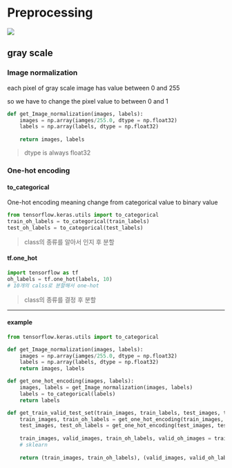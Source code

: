 # Preprocessing

![](https://teddylee777.github.io/images/2020-01-16/2020-01-16-001.png)



## gray scale

### Image normalization

each pixel of gray scale image has value between 0 and 255 

so we have to change the pixel value to between 0 and 1

```python
def get_Image_normalization(images, labels):
    images = np.array(iamges/255.0, dtype = np.float32)
    labels = np.array(labels, dtype = np.float32)
    
    return images, labels
```

> dtype is always float32



### One-hot encoding

#### to_categorical

One-hot encoding meaning  change from categorical value to binary value

```python
from tensorflow.keras.utils import to_categorical
train_oh_labels = to_categorical(train_labels)
test_oh_labels = to_categorical(test_labels)
```

> class의 종류를 알아서 인지 후 분할



#### tf.one_hot

```python
import tensorflow as tf
oh_labels = tf.one_hot(labels, 10)
# 10개의 calss로 분할해서 one-hot
```

> class의 종류를 결정 후 분할



---

#### example

```python
from tensorflow.keras.utils import to_categorical

def get_Image_normalization(images, labels):
    images = np.array(iamges/255.0, dtype = np.float32)
    labels = np.array(labels, dtype = np.float32)
    return images, labels

def get_one_hot_encoding(images, labels):
    images, labels = get_Image_normalization(images, labels)
    labels = to_categorical(labels)
    return labels

def get_train_valid_test_set(train_images, train_labels, test_images, test_labels, valid_ratio = 0.15, random_state = 0)
	train_images, train_oh_labels = get_one_hot_encoding(train_images, train_labels)
    test_images, test_oh_labels = get_one_hot_encoding(test_images, test_labels)
    
    train_images, valid_images, train_oh_labels, valid_oh_images = train_test_split(train_images, train_oh_labels, test_size = valid_ratio, random_state = random_state)
    # sklearn
    
    return (train_images, train_oh_labels), (valid_images, valid_oh_labels), (test_images, test_oh_labels)
```

